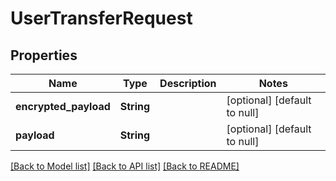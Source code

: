 # UserTransferRequest

## Properties
Name | Type | Description | Notes
------------ | ------------- | ------------- | -------------
**encrypted_payload** | **String** |  | [optional] [default to null]
**payload** | **String** |  | [optional] [default to null]

[[Back to Model list]](../README.md#documentation-for-models) [[Back to API list]](../README.md#documentation-for-api-endpoints) [[Back to README]](../README.md)


